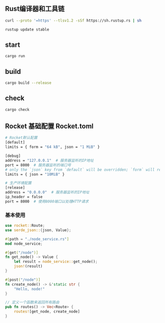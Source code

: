 ## Rust编译器和工具链

```bash
curl --proto '=https' --tlsv1.2 -sSf https://sh.rustup.rs | sh

```

```bash
rustup update stable
```

## start

```bash
cargo run
```

## build

```bash
cargo build --release
```

## check

```bash
cargo check
```

## Rocket 基础配置 Rocket.toml

```bash
# Rocket默认配置
[default]
limits = { form = "64 kB", json = "1 MiB" }

[debug]
address = "127.0.0.1"  # 服务器监听的IP地址
port = 8000  # 服务器监听的端口号
# only the `json` key from `default` will be overridden; `form` will remain
limits = { json = "10MiB" }

# 生产环境配置
[release]
address = "0.0.0.0"  # 服务器监听的IP地址
ip_header = false
port = 8000  # 使用8000端口以处理HTTP请求
```

### 基本使用

```rust
use rocket::Route;
use serde_json::{json, Value};

#[path = "./node_service.rs"]
mod node_service;

#[get("/node")]
fn get_node() -> Value {
    let result = node_service::get_node();
    json!(result)
}

#[post("/node")]
fn create_node() -> &'static str {
    "Hello, node!"
}

// 定义一个函数来返回所有路由
pub fn routes() -> Vec<Route> {
    routes![get_node, create_node]
}

```
